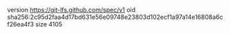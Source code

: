 version https://git-lfs.github.com/spec/v1
oid sha256:2c95d2faa4d17bd631e56e09748e23803d102ecf1a97a14e16808a6cf26ea4f3
size 4105

